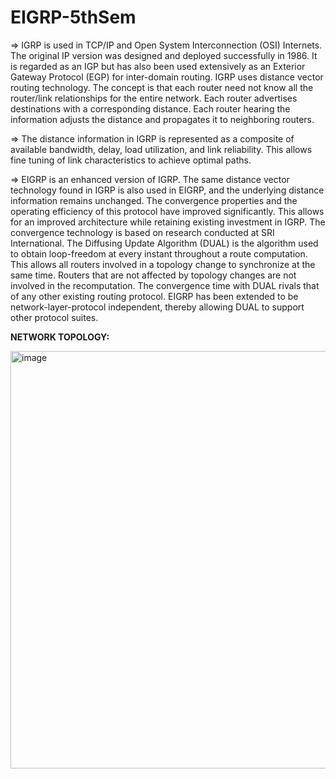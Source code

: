# EIGRP-5thSem

=> IGRP is used in TCP/IP and Open System Interconnection (OSI) Internets. The original IP version was designed and deployed successfully in 1986. It is regarded as an IGP but has also been used extensively as an Exterior Gateway Protocol (EGP) for inter-domain routing. IGRP uses distance vector routing technology. The concept is that each router need not know all the router/link relationships for the entire network. Each router advertises destinations with a corresponding distance. Each router hearing the information adjusts the distance and propagates it to neighboring routers.

=> The distance information in IGRP is represented as a composite of available bandwidth, delay, load utilization, and link reliability. This allows fine tuning of link characteristics to achieve optimal paths.

=> EIGRP is an enhanced version of IGRP. The same distance vector technology found in IGRP is also used in EIGRP, and the underlying distance information remains unchanged. The convergence properties and the operating efficiency of this protocol have improved significantly. This allows for an improved architecture while retaining existing investment in IGRP. The convergence technology is based on research conducted at SRI International. The Diffusing Update Algorithm (DUAL) is the algorithm used to obtain loop-freedom at every instant throughout a route computation. This allows all routers involved in a topology change to synchronize at the same time. Routers that are not affected by topology changes are not involved in the recomputation. The convergence time with DUAL rivals that of any other existing routing protocol. EIGRP has been extended to be network-layer-protocol independent, thereby allowing DUAL to support other protocol suites.

**NETWORK TOPOLOGY:**

<img width="668" alt="image" src="https://github.com/Kalirajm01/EIGRP-5thSem/assets/92640470/b30d36c7-a815-4c6a-9d5b-77918834ca01">
